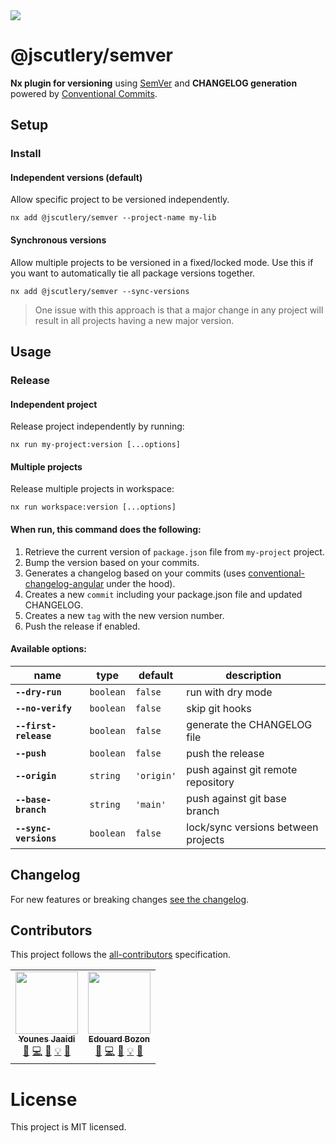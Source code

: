 <a href="https://www.npmjs.com/package/@jscutlery/semver" rel="nofollow">
  <img src="https://badgen.net/npm/v/@jscutlery/semver">
</a>

# @jscutlery/semver

**Nx plugin for versioning** using [SemVer](https://semver.org/) and **CHANGELOG generation** powered by [Conventional Commits](https://conventionalcommits.org).

## Setup

### Install

#### Independent versions (default)

Allow specific project to be versioned independently.

```
nx add @jscutlery/semver --project-name my-lib
```

#### Synchronous versions

Allow multiple projects to be versioned in a fixed/locked mode. Use this if you want to automatically tie all package versions together.

```
nx add @jscutlery/semver --sync-versions
```

> One issue with this approach is that a major change in any project will result in all projects having a new major version.

## Usage

### Release

#### Independent project

Release project independently by running:

```
nx run my-project:version [...options]
```

#### Multiple projects

Release multiple projects in workspace:

```
nx run workspace:version [...options]
```

#### When run, this command does the following:

1. Retrieve the current version of `package.json` file from `my-project` project.
2. Bump the version based on your commits.
3. Generates a changelog based on your commits (uses [conventional-changelog-angular](https://github.com/conventional-changelog/conventional-changelog/tree/master/packages/conventional-changelog-angular) under the hood).
4. Creates a new `commit` including your package.json file and updated CHANGELOG.
5. Creates a new `tag` with the new version number.
6. Push the release if enabled.

#### Available options:

| name                  | type      | default    | description                         |
| --------------------- | --------- | ---------- | ----------------------------------- |
| **`--dry-run`**       | `boolean` | `false`    | run with dry mode                   |
| **`--no-verify`**     | `boolean` | `false`    | skip git hooks                      |
| **`--first-release`** | `boolean` | `false`    | generate the CHANGELOG file         |
| **`--push`**          | `boolean` | `false`    | push the release                    |
| **`--origin`**        | `string`  | `'origin'` | push against git remote repository  |
| **`--base-branch`**   | `string`  | `'main'`   | push against git base branch        |
| **`--sync-versions`** | `boolean` | `false`    | lock/sync versions between projects |


## Changelog

For new features or breaking changes [see the changelog](https://github.com/jscutlery/nx-plugin-semver/blob/main/packages/semver/CHANGELOG.md).

## Contributors

This project follows the [all-contributors](https://github.com/all-contributors/all-contributors) specification.

<!-- ALL-CONTRIBUTORS-LIST:START - Do not remove or modify this section -->
<!-- prettier-ignore-start -->
<!-- markdownlint-disable -->
<table>
  <tr>
    <td align="center"><a href="https://marmicode.io/"><img src="https://avatars2.githubusercontent.com/u/2674658?v=4?s=100" width="100px;" alt=""/><br /><sub><b>Younes Jaaidi</b></sub></a><br /><a href="https://github.com/jscutlery/convoyr/issues?q=author%3Ayjaaidi" title="Bug reports">🐛</a> <a href="https://github.com/jscutlery/convoyr/commits?author=yjaaidi" title="Code">💻</a> <a href="https://github.com/jscutlery/convoyr/commits?author=yjaaidi" title="Documentation">📖</a> <a href="#example-yjaaidi" title="Examples">💡</a> <a href="#ideas-yjaaidi" title="Ideas, Planning, & Feedback">🤔</a></td>
    <td align="center"><a href="https://www.codamit.dev/"><img src="https://avatars0.githubusercontent.com/u/8522558?v=4?s=100" width="100px;" alt=""/><br /><sub><b>Edouard Bozon</b></sub></a><br /><a href="https://github.com/jscutlery/convoyr/issues?q=author%3Aedbzn" title="Bug reports">🐛</a> <a href="https://github.com/jscutlery/convoyr/commits?author=edbzn" title="Code">💻</a> <a href="https://github.com/jscutlery/convoyr/commits?author=edbzn" title="Documentation">📖</a> <a href="#example-edbzn" title="Examples">💡</a> <a href="#ideas-edbzn" title="Ideas, Planning, & Feedback">🤔</a></td>
  </tr>
</table>

<!-- markdownlint-restore -->
<!-- prettier-ignore-end -->

<!-- ALL-CONTRIBUTORS-LIST:END -->

# License

This project is MIT licensed.

